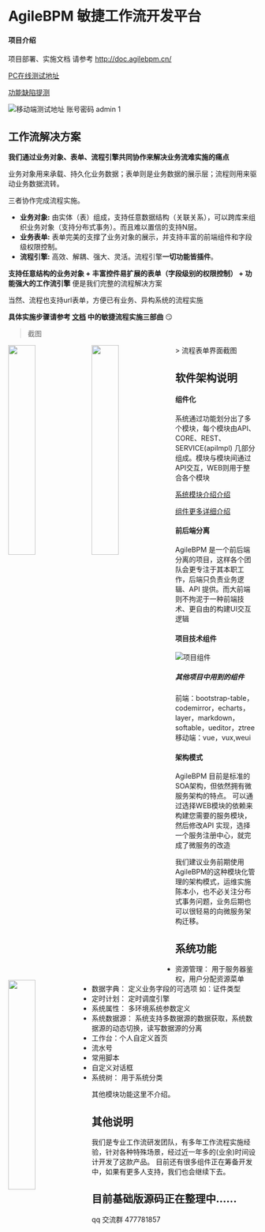 # AgileBPM 敏捷工作流开发平台

#### 项目介绍

项目部署、实施文档 请参考 http://doc.agilebpm.cn/  

[PC在线测试地址](http://test.agilebpm.cn/login.html)

[功能缺陷提测](http://zentao.agilebpm.cn账号test密码test123456)

![移动端测试地址](https://images.gitee.com/uploads/images/2018/0719/100556_de9bc8a4_1861740.png "屏幕截图.png")
账号密码 admin 1

## 工作流解决方案
**我们通过业务对象、表单、流程引擎共同协作来解决业务流难实施的痛点**

业务对象用来承载、持久化业务数据；表单则是业务数据的展示层；流程则用来驱动业务数据流转。

三者协作完成流程实施。

> 
- **业务对象:**  由实体（表）组成，支持任意数据结构（关联关系），可以跨库来组织业务对象（支持分布式事务）。而且难以置信的支持N层。
- **业务表单:**  表单完美的支撑了业务对象的展示，并支持丰富的前端组件和字段级权限控制。
- **流程引擎:**  高效、解耦、强大、灵活。流程引擎**一切功能皆插件**。

**支持任意结构的业务对象 + 丰富控件易扩展的表单（字段级别的权限控制）  + 功能强大的工作流引擎** 
便是我们完整的流程解决方案

当然、流程也支持url表单，方便已有业务、异构系统的流程实施

**具体实施步骤请参考 [文档](https://agile-bpm.gitee.io/docs/implement/businessObject.html) 中的敏捷流程实施三部曲** :smirk: 
> 截图

<img src="https://images.gitee.com/uploads/images/2018/0719/110744_34dddb3b_1861740.png" width="33%" hegiht="300" align=left /> 
<img src="https://images.gitee.com/uploads/images/2018/0719/110900_7f2d6a78_1861740.png" width="33%" hegiht="300" align=left /> 
<img src="https://images.gitee.com/uploads/images/2018/0719/111013_03f9b51c_1861740.png" width="33%" hegiht="300" align=left /> 
> 流程表单界面截图

## 软件架构说明

#### 组件化
系统通过功能划分出了多个模块，每个模块由API、CORE、REST、SERVICE(apiImpl) 几部分组成。模块与模块间通过API交互，WEB则用于整合各个模块 

[系统模块介绍介绍]( http://agilebpm.gitee.io/docs/base/framework.html)

[组件更多详细介绍](http://agilebpm.gitee.io/docs/base/module.html)
 

#### 前后端分离
AgileBPM 是一个前后端分离的项目，这样各个团队会更专注于其本职工作，后端只负责业务逻辑、API 提供。而大前端则不拘泥于一种前端技术、更自由的构建UI交互逻辑

#### 项目技术组件
![项目组件](https://images.gitee.com/uploads/images/2018/0705/172349_e5de827a_1861740.png "屏幕截图.png")


##### 其他项目中用到的组件
前端：bootstrap-table，codemirror，echarts，layer，markdown，softable，ueditor，ztree
移动端：vue，vux,weui

#### 架构模式
AgileBPM 目前是标准的SOA架构，但依然拥有微服务架构的特点。
可以通过选择WEB模块的依赖来构建您需要的服务模块，然后修改API 实现，选择一个服务注册中心，就完成了微服务的改造

我们建议业务前期使用AgileBPM的这种模块化管理的架构模式，运维实施陈本小，也不必关注分布式事务问题，业务后期也可以很轻易的向微服务架构迁移。

## 系统功能
- 资源管理： 用于服务器鉴权，用户分配资源菜单
- 数据字典： 定义业务字段的可选项 如：证件类型
- 定时计划： 定时调度引擎
- 系统属性： 多环境系统参数定义
- 系统数据源： 系统支持多数据源的数据获取，系统数据源的动态切换，读写数据源的分离
- 工作台：个人自定义首页
- 流水号
- 常用脚本
- 自定义对话框
- 系统树： 用于系统分类

其他模块功能这里不介绍。


## 其他说明
我们是专业工作流研发团队，有多年工作流程实施经验，针对各种特殊场景，经过近一年多的(业余)时间设计开发了这款产品。
目前还有很多组件正在筹备开发中，如果有更多人支持，我们也会继续下去。

## 目前基础版源码正在整理中......
qq 交流群 477781857